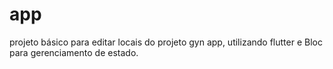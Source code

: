 # app

projeto básico para editar locais do projeto gyn app, utilizando flutter e Bloc para gerenciamento de estado. 

